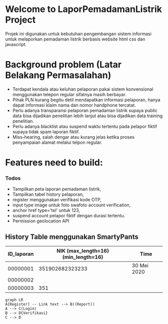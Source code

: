 # Welcome to LaporPemadamanListrik Project

Projek ini digunakan untuk kebutuhan pengembangan sistem informasi untuk melaporkan pemadaman listrik berbasis website html css dan javascript.

# Background problem (Latar Belakang Permasalahan)
- Terdapat kendala atau keluhan pelaporan pakai sistem konvensional menggunakan telepon regular sifatnya masih berbayar.
- Pihak PLN kurang begitu detil mendapatkan informasi pelaporan, hanya dapat informasi klaim nama dan nomor handphone tercatat.
- Perlu adanya transparansi pelaporan pemadaman listrik supaya public data bisa dijadikan penelitian lebih lanjut atau bisa dijadikan data training penelitian.
- Perlu adanya blacklist atau suspend waktu tertentu pada pelapor fiktif supaya tidak spam laporan fiktif.
- Miss-hearing, salah dengar atau kurang jelas ketika proses penyampaian alamat melalui telpon regular.

# Features need to build:
### Todos
- Tampilkan peta laporan pemadaman listrik,
- Tampilkan tabel history pelaporan,
- register menggunakan verifikasi kode OTP,
- input type image untuk foto swafoto account verification,
- anchor href type='tel' untuk 123,
- suspend account pelapor fiktif dengan durasi tertentu.
- Permission geolocation API

## History Table menggunakan SmartyPants
|ID_laporan      |NIK (max_length=16) (min_length=16) |Time                    |
|----------------|-------------------------------|-----------------------------|
|00000001		 |351902682323233                   |30 Mei 2020            |
|00000002        |                             |                    |
|00000003		 |351                           |                          |

```mermaid
graph LR
A[Register] -- Link text --> B((Report))
A --> C(Login)
B --> D{Verifikasi}
C --> D
```